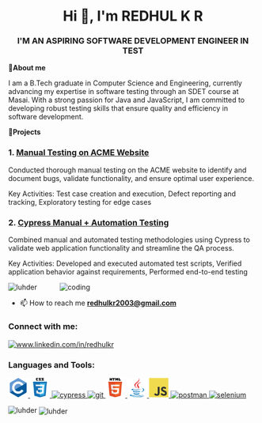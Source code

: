 <h1 align="center">Hi 👋, I'm REDHUL K R</h1>
<h3 align="center">I'M AN ASPIRING SOFTWARE DEVELOPMENT ENGINEER IN TEST</h3>

**🤖About me**
<p>I am a B.Tech graduate in Computer Science and Engineering, currently advancing my expertise in software testing through an SDET course at Masai. With a strong passion for Java and JavaScript, I am committed to developing robust testing skills that ensure quality and efficiency in software development. </p>


**🚀Projects**

### 1. [Manual Testing on ACME Website](https://github.com/luhder/Manual-Testing-ACME-)

Conducted thorough manual testing on the ACME website to identify and document bugs, validate functionality, and ensure optimal user experience.

Key Activities:
Test case creation and execution, 
Defect reporting and tracking, 
Exploratory testing for edge cases

### 2. [Cypress Manual + Automation Testing](https://github.com/luhder/CypressAutomationProject)

Combined manual and automated testing methodologies using Cypress to validate web application functionality and streamline the QA process.

Key Activities:
Developed and executed automated test scripts, 
Verified application behavior against requirements, 
Performed end-to-end testing

<img align="right" alt="coding" width="400" src="https://user-images.githubusercontent.com/55389276/140866485-8fb1c876-9a8f-4d6a-98dc-08c4981eaf70.gif">

<p align="left"> <img src="https://komarev.com/ghpvc/?username=luhder&label=Profile%20views&color=0e75b6&style=flat" alt="luhder" /> </p>

- 📫 How to reach me **redhulkr2003@gmail.com**

<h3 align="left">Connect with me:</h3>
<p align="left">
<a href="https://linkedin.com/in/www.linkedin.com/in/redhulkr" target="blank"><img align="center" src="https://raw.githubusercontent.com/rahuldkjain/github-profile-readme-generator/master/src/images/icons/Social/linked-in-alt.svg" alt="www.linkedin.com/in/redhulkr" height="30" width="40" /></a>
</p>

<h3 align="left">Languages and Tools:</h3>
<p align="left"> <a href="https://www.cprogramming.com/" target="_blank" rel="noreferrer"> <img src="https://raw.githubusercontent.com/devicons/devicon/master/icons/c/c-original.svg" alt="c" width="40" height="40"/> </a> <a href="https://www.w3schools.com/css/" target="_blank" rel="noreferrer"> <img src="https://raw.githubusercontent.com/devicons/devicon/master/icons/css3/css3-original-wordmark.svg" alt="css3" width="40" height="40"/> </a> <a href="https://www.cypress.io" target="_blank" rel="noreferrer"> <img src="https://raw.githubusercontent.com/simple-icons/simple-icons/6e46ec1fc23b60c8fd0d2f2ff46db82e16dbd75f/icons/cypress.svg" alt="cypress" width="40" height="40"/> </a> <a href="https://git-scm.com/" target="_blank" rel="noreferrer"> <img src="https://www.vectorlogo.zone/logos/git-scm/git-scm-icon.svg" alt="git" width="40" height="40"/> </a> <a href="https://www.w3.org/html/" target="_blank" rel="noreferrer"> <img src="https://raw.githubusercontent.com/devicons/devicon/master/icons/html5/html5-original-wordmark.svg" alt="html5" width="40" height="40"/> </a> <a href="https://www.java.com" target="_blank" rel="noreferrer"> <img src="https://raw.githubusercontent.com/devicons/devicon/master/icons/java/java-original.svg" alt="java" width="40" height="40"/> </a> <a href="https://developer.mozilla.org/en-US/docs/Web/JavaScript" target="_blank" rel="noreferrer"> <img src="https://raw.githubusercontent.com/devicons/devicon/master/icons/javascript/javascript-original.svg" alt="javascript" width="40" height="40"/> </a> <a href="https://postman.com" target="_blank" rel="noreferrer"> <img src="https://www.vectorlogo.zone/logos/getpostman/getpostman-icon.svg" alt="postman" width="40" height="40"/> </a> <a href="https://www.selenium.dev" target="_blank" rel="noreferrer"> <img src="https://raw.githubusercontent.com/detain/svg-logos/780f25886640cef088af994181646db2f6b1a3f8/svg/selenium-logo.svg" alt="selenium" width="40" height="40"/> </a> </p>

<p><img align="left" src="https://github-readme-stats.vercel.app/api/top-langs?username=luhder&show_icons=true&locale=en&layout=compact" alt="luhder" /></p>

<p>&nbsp;<img align="center" src="https://github-readme-stats.vercel.app/api?username=luhder&show_icons=true&locale=en" alt="luhder" /></p>
